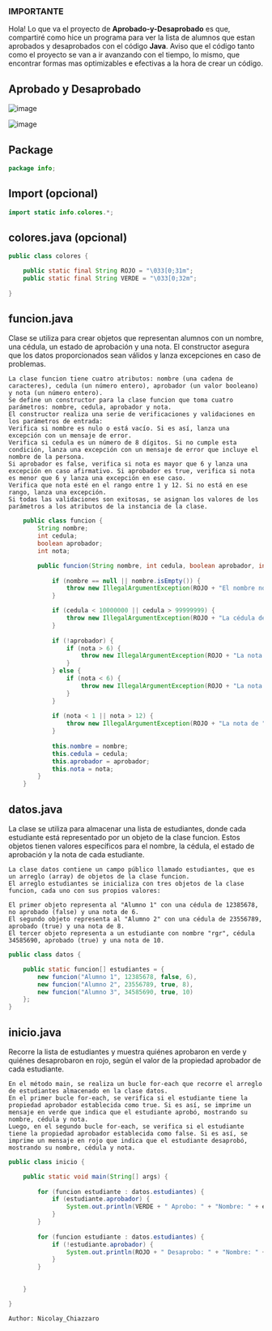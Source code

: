 ### IMPORTANTE

Hola! Lo que va el proyecto de **Aprobado-y-Desaprobado** es que, compartiré como hice un programa para ver la lista de alumnos que estan aprobados y desaprobados con el código **Java**. Aviso que el código tanto como el proyecto se van a ir avanzando con el tiempo, lo mismo, que encontrar formas mas optimizables e efectivas a la hora de crear un código.

## Aprobado y Desaprobado

![image](https://github.com/uyelnico/Aprobado-y-Desaprobado/assets/145890121/b4c182de-002e-40f1-9dae-fee675ec8988)

![image](https://github.com/uyelnico/Aprobado-y-Desaprobado/assets/145890121/ee45a1ea-ad22-4a10-9367-ffc4fca7f80d)

## Package

```Java
package info;
```

## Import (opcional)

```java
import static info.colores.*;
```

## colores.java (opcional)

```Java
public class colores {

	public static final String ROJO = "\033[0;31m";
	public static final String VERDE = "\033[0;32m";
	
}
```

## funcion.java

Clase se utiliza para crear objetos que representan alumnos con un nombre, una cédula, un estado de aprobación y una nota. El constructor asegura que los datos proporcionados sean válidos y lanza excepciones en caso de problemas.

```
La clase funcion tiene cuatro atributos: nombre (una cadena de caracteres), cedula (un número entero), aprobador (un valor booleano) y nota (un número entero).
Se define un constructor para la clase funcion que toma cuatro parámetros: nombre, cedula, aprobador y nota.
El constructor realiza una serie de verificaciones y validaciones en los parámetros de entrada:
Verifica si nombre es nulo o está vacío. Si es así, lanza una excepción con un mensaje de error.
Verifica si cedula es un número de 8 dígitos. Si no cumple esta condición, lanza una excepción con un mensaje de error que incluye el nombre de la persona.
Si aprobador es false, verifica si nota es mayor que 6 y lanza una excepción en caso afirmativo. Si aprobador es true, verifica si nota es menor que 6 y lanza una excepción en ese caso.
Verifica que nota esté en el rango entre 1 y 12. Si no está en ese rango, lanza una excepción.
Si todas las validaciones son exitosas, se asignan los valores de los parámetros a los atributos de la instancia de la clase.
```

```Java
	public class funcion {
	    String nombre; 
	    int cedula;
	    boolean aprobador;
	    int nota;

	    public funcion(String nombre, int cedula, boolean aprobador, int nota) {
	    	
	        if (nombre == null || nombre.isEmpty()) {
	            throw new IllegalArgumentException(ROJO + "El nombre no puede estar vacío" + ROJO);
	        }

	        if (cedula < 10000000 || cedula > 99999999) {
	            throw new IllegalArgumentException(ROJO + "La cédula de " + nombre + " debe tener 8 dígitos numéricos" + ROJO);
	        }
	        
	        if (!aprobador) {
	            if (nota > 6) {
	                throw new IllegalArgumentException(ROJO + "La nota de " + nombre + " se considera no aprobada siendo mayor que 6, cambie el 'false' por 'true'" + ROJO);
	            }
	        } else {
	            if (nota < 6) {
	                throw new IllegalArgumentException(ROJO + "La nota de " + nombre + " se considera aprobada siendo menor que 6, cambie el 'true' por 'false'" + ROJO);
	            }
	        }
	        
	        if (nota < 1 || nota > 12) {
                throw new IllegalArgumentException(ROJO + "La nota de " + nombre + " tiene que ser entre el 1 y el 12 " + ROJO);
	        }
	    	
	        this.nombre = nombre;
	        this.cedula = cedula;
	        this.aprobador = aprobador;
	        this.nota = nota;
	    }
	}
```

## datos.java

La clase se utiliza para almacenar una lista de estudiantes, donde cada estudiante está representado por un objeto de la clase funcion. Estos objetos tienen valores específicos para el nombre, la cédula, el estado de aprobación y la nota de cada estudiante.

```
La clase datos contiene un campo público llamado estudiantes, que es un arreglo (array) de objetos de la clase funcion.
El arreglo estudiantes se inicializa con tres objetos de la clase funcion, cada uno con sus propios valores:

El primer objeto representa al "Alumno 1" con una cédula de 12385678, no aprobado (false) y una nota de 6.
El segundo objeto representa al "Alumno 2" con una cédula de 23556789, aprobado (true) y una nota de 8.
El tercer objeto representa a un estudiante con nombre "rgr", cédula 34585690, aprobado (true) y una nota de 10.
```

```Java
public class datos {

    public static funcion[] estudiantes = {
        new funcion("Alumno 1", 12385678, false, 6),
        new funcion("Alumno 2", 23556789, true, 8),
        new funcion("Alumno 3", 34585690, true, 10)
    };
}
```

## inicio.java

Recorre la lista de estudiantes y muestra quiénes aprobaron en verde y quiénes desaprobaron en rojo, según el valor de la propiedad aprobador de cada estudiante.

```
En el método main, se realiza un bucle for-each que recorre el arreglo de estudiantes almacenado en la clase datos.
En el primer bucle for-each, se verifica si el estudiante tiene la propiedad aprobador establecida como true. Si es así, se imprime un mensaje en verde que indica que el estudiante aprobó, mostrando su nombre, cédula y nota.
Luego, en el segundo bucle for-each, se verifica si el estudiante tiene la propiedad aprobador establecida como false. Si es así, se imprime un mensaje en rojo que indica que el estudiante desaprobó, mostrando su nombre, cédula y nota.
```



```Java
public class inicio {

	public static void main(String[] args) {
		
        for (funcion estudiante : datos.estudiantes) {
            if (estudiante.aprobador) {
                System.out.println(VERDE + " Aprobo: " + "Nombre: " + estudiante.nombre + ", Cédula: " + estudiante.cedula + ", Nota: " + estudiante.nota + VERDE);
            }
        }
                
        for (funcion estudiante : datos.estudiantes) {
        	if (!estudiante.aprobador) {
                System.out.println(ROJO + " Desaprobo: " + "Nombre: " + estudiante.nombre + ", Cédula: " + estudiante.cedula + ", Nota: " + estudiante.nota + ROJO);
        	}
        }
		

	}

}
```

`Author: Nicolay_Chiazzaro`

